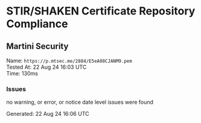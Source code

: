 # STIR/SHAKEN Certificate Repository Compliance

## Martini Security

Name: `https://p.mtsec.me/2884/E5eA08CJANM9.pem`\
Tested At: 22 Aug 24 16:03 UTC\
Time: 130ms

### Issues

no warning, or error, or notice date level issues were found

Generated: 22 Aug 24 16:06 UTC